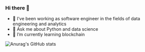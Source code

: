 ### Hi there 👋

<!--
**LivingInABubble/LivingInABubble** is a ✨ _special_ ✨ repository because its `README.md` (this file) appears on your GitHub profile.

Here are some ideas to get you started:

- 😄 Pronouns: ...
- ⚡ Fun fact: ...
- 🤔 I’m looking for help with ...
- 👯 I’m looking to collaborate on ...
- 📫 How to reach me: +1 ‪(669) 244-6355‬

[![Top Langs](https://github-readme-stats.vercel.app/api/top-langs/?username=LivingInABubble&layout=compact)](https://github.com/anuraghazra/github-readme-stats)
-->

- 🔭 I’ve been working as software engineer in the fields of data engineering and analytics
- 💬 Ask me about Python and data science
- 🌱 I’m currently learning blockchain

![Anurag's GitHub stats](https://github-readme-stats.vercel.app/api?username=SnoopyDevelops&count_private=true&show_icons=true&theme=radical)
